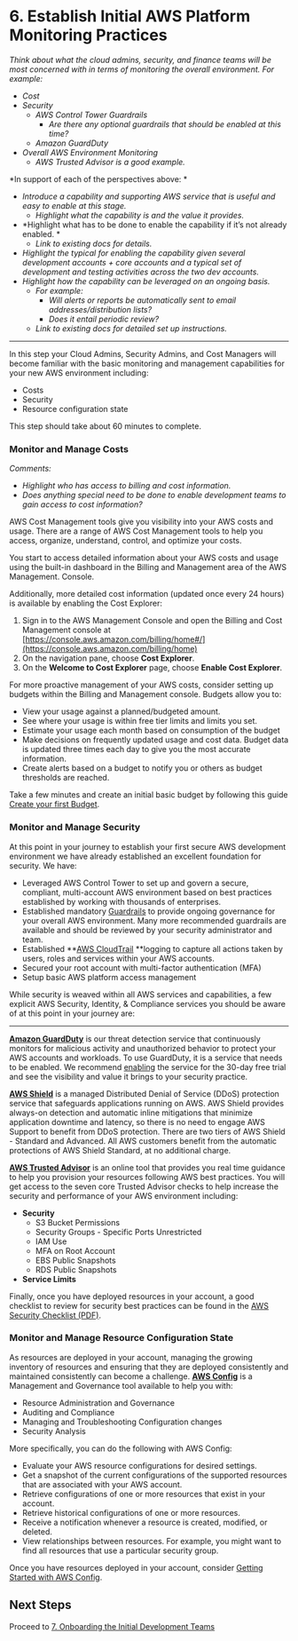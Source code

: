# 6. Establish Initial AWS Platform Monitoring Practices

*Think about what the cloud admins, security, and finance teams will be most concerned with in terms of monitoring the overall environment. For example:*

* *Cost*
* *Security*
    * *AWS Control Tower Guardrails*
        * *Are there any optional guardrails that should be enabled at this time?*
    * *Amazon GuardDuty*
* *Overall AWS Environment Monitoring*
    * *AWS Trusted Advisor is a good example.*

*In support of each of the perspectives above: *

* *Introduce a capability and supporting AWS service that is useful and easy to enable at this stage.*
    * *Highlight what the capability is and the value it provides.*
* *Highlight what has to be done to enable the capability if it’s not already enabled. *
    * *Link to existing docs for details.*
* *Highlight the typical for enabling the capability given several development accounts + core accounts and a typical set of development and testing activities across the two dev accounts.*
* *Highlight how the capability can be leveraged on an ongoing basis.*
    * *For example:*
        * *Will alerts or reports be automatically sent to email addresses/distribution lists?*
        * *Does it entail periodic review?*
    * *Link to existing docs for detailed set up instructions.*

* * *
In this step your Cloud Admins, Security Admins, and Cost Managers will become familiar with the basic monitoring and management capabilities for your new AWS environment including:

* Costs
* Security
* Resource configuration state

 
This step should take about 60 minutes to complete.

### Monitor and Manage Costs

*Comments:*

* *Highlight who has access to billing and cost information.*
* *Does anything special need to be done to enable development teams to gain access to cost information?*

AWS Cost Management tools give you visibility into your AWS costs and usage. There are a range of AWS Cost Management tools to help you access, organize, understand, control, and optimize your costs.

You start to access detailed information about your AWS costs and usage using the built-in dashboard in the Billing and Management area of the AWS Management. Console. 

Additionally, more detailed cost information (updated once every 24 hours) is available by enabling the Cost Explorer:

1. Sign in to the AWS Management Console and open the Billing and Cost Management console at [https://console.aws.amazon.com/billing/home#/](https://console.aws.amazon.com/billing/home)
2. On the navigation pane, choose **Cost Explorer**. 
3. On the **Welcome to Cost Explorer** page, choose **Enable Cost Explorer**. 

For more proactive management of your AWS costs, consider setting up budgets within the Billing and Management console. Budgets allow you to:

* View your usage against a planned/budgeted amount.
* See where your usage is within free tier limits and limits you set.
* Estimate your usage each month based on consumption of the budget
* Make decisions on frequently updated usage and cost data. Budget data is updated three times each day to give you the most accurate information.
* Create alerts based on a budget to notify you or others as budget thresholds are reached.

Take a few minutes and create an initial basic budget by following this guide [Create your first Budget](https://docs.aws.amazon.com/awsaccountbilling/latest/aboutv2/budgets-create.html).



### Monitor and Manage Security

At this point in your journey to establish your first secure AWS development environment we have already established an excellent foundation for security. We have:

* Leveraged AWS Control Tower to set up and govern a secure, compliant, multi-account AWS environment based on best practices established by working with thousands of enterprises.
* Established mandatory [Guardrails](https://docs.aws.amazon.com/controltower/latest/userguide/guardrails.html) to provide ongoing governance for your overall AWS environment. Many more recommended guardrails are available and should be reviewed by your security administrator and team.
* Established **[AWS CloudTrail](https://docs.aws.amazon.com/awscloudtrail/latest/userguide/cloudtrail-user-guide.html) **logging to capture all actions taken by users, roles and services within your AWS accounts.
* Secured your root account with multi-factor authentication (MFA)
* Setup basic AWS platform access management

 
While security is weaved within all AWS services and capabilities, a few explicit AWS Security, Identity, & Compliance services you should be aware of at this point in your journey are: 
**** ****
****[Amazon GuardDuty](https://docs.aws.amazon.com/guardduty/latest/ug/what-is-guardduty.html)**** is our threat detection service that continuously monitors for malicious activity and unauthorized behavior to protect your AWS accounts and workloads. To use GuardDuty, it is a service that needs to be enabled. We recommend [enabling](https://docs.aws.amazon.com/guardduty/latest/ug/guardduty_settingup.html) the service for the 30-day free trial and see the visibility and value it brings to your security practice.

****[AWS Shield](https://docs.aws.amazon.com/waf/latest/developerguide/shield-chapter.html)**** is a managed Distributed Denial of Service (DDoS) protection service that safeguards applications running on AWS. AWS Shield provides always-on detection and automatic inline mitigations that minimize application downtime and latency, so there is no need to engage AWS Support to benefit from DDoS protection. There are two tiers of AWS Shield - Standard and Advanced. All AWS customers benefit from the automatic protections of AWS Shield Standard, at no additional charge.

****[AWS Trusted Advisor](https://aws.amazon.com/premiumsupport/technology/trusted-advisor/)**** is an online tool that provides you real time guidance to help you provision your resources following AWS best practices. You will get access to the seven core Trusted Advisor checks to help increase the security and performance of your AWS environment including:

* ****Security****
    * S3 Bucket Permissions
    * Security Groups - Specific Ports Unrestricted
    * IAM Use
    * MFA on Root Account
    * EBS Public Snapshots
    * RDS Public Snapshots
* ****Service Limits****


Finally, once you have deployed resources in your account, a good checklist to review for security best practices can be found in the [AWS Security Checklist (PDF)](https://d1.awsstatic.com/whitepapers/Security/AWS_Security_Checklist.pdf).
 

### Monitor and Manage Resource Configuration State

As resources are deployed in your account, managing the growing inventory of resources and ensuring that they are deployed consistently and maintained consistently can become a challenge. **[AWS Config](https://docs.aws.amazon.com/config/latest/developerguide/WhatIsConfig.html)** is a Management and Governance tool available to help you with:

* Resource Administration and Governance
* Auditing and Compliance
* Managing and Troubleshooting Configuration changes
* Security Analysis

More specifically, you can do the following with AWS Config:

* Evaluate your AWS resource configurations for desired settings.
* Get a snapshot of the current configurations of the supported resources that are associated with your AWS account. 
* Retrieve configurations of one or more resources that exist in your account.
* Retrieve historical configurations of one or more resources.
* Receive a notification whenever a resource is created, modified, or deleted.
* View relationships between resources. For example, you might want to find all resources that use a particular security group. 

Once you have resources deployed in your account, consider [Getting Started with AWS Config](https://docs.aws.amazon.com/config/latest/developerguide/getting-started.html).

## Next Steps

Proceed to [7. Onboarding the Initial Development Teams](2-7-onboard-dev-teams.md)
